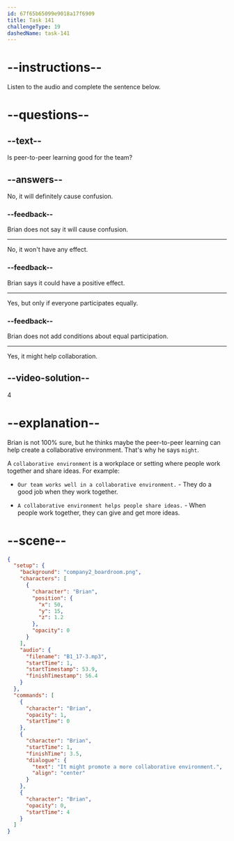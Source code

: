 ```yaml
---
id: 67f65b65099e9018a17f6909
title: Task 141
challengeType: 19
dashedName: task-141
---
```


<!-- (audio) Brian: It might promote a more collaborative environment. -->

# --instructions--

Listen to the audio and complete the sentence below.

# --questions--

## --text--

Is peer-to-peer learning good for the team?

## --answers--

No, it will definitely cause confusion.

### --feedback--

Brian does not say it will cause confusion.

---

No, it won't have any effect.

### --feedback--

Brian says it could have a positive effect.

---

Yes, but only if everyone participates equally.

### --feedback--

Brian does not add conditions about equal participation.

---

Yes, it might help collaboration.

## --video-solution--

4

# --explanation--

Brian is not 100% sure, but he thinks maybe the peer-to-peer learning can help create a collaborative environment. That's why he says `might`.

A `collaborative environment` is a workplace or setting where people work together and share ideas. For example:

- `Our team works well in a collaborative environment.` - They do a good job when they work together.

- `A collaborative environment helps people share ideas.` - When people work together, they can give and get more ideas.

# --scene--

```json
{
  "setup": {
    "background": "company2_boardroom.png",
    "characters": [
      {
        "character": "Brian",
        "position": {
          "x": 50,
          "y": 15,
          "z": 1.2
        },
        "opacity": 0
      }
    ],
    "audio": {
      "filename": "B1_17-3.mp3",
      "startTime": 1,
      "startTimestamp": 53.9,
      "finishTimestamp": 56.4
    }
  },
  "commands": [
    {
      "character": "Brian",
      "opacity": 1,
      "startTime": 0
    },
    {
      "character": "Brian",
      "startTime": 1,
      "finishTime": 3.5,
      "dialogue": {
        "text": "It might promote a more collaborative environment.",
        "align": "center"
      }
    },
    {
      "character": "Brian",
      "opacity": 0,
      "startTime": 4
    }
  ]
}
```
